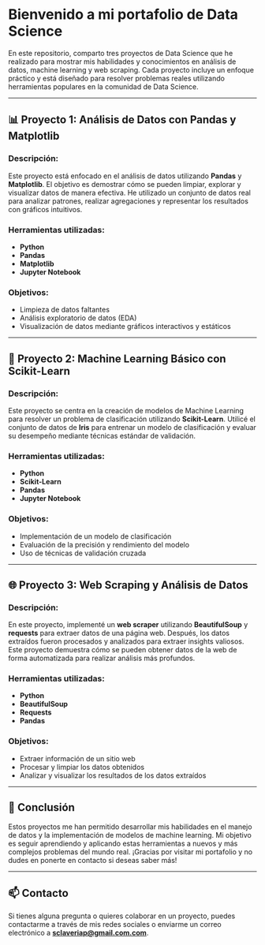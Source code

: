 # Bienvenido a mi portafolio de Data Science

En este repositorio, comparto tres proyectos de Data Science que he realizado para mostrar mis habilidades y conocimientos en análisis de datos, machine learning y web scraping. Cada proyecto incluye un enfoque práctico y está diseñado para resolver problemas reales utilizando herramientas populares en la comunidad de Data Science.

---

## 📊 Proyecto 1: Análisis de Datos con Pandas y Matplotlib

### Descripción:

Este proyecto está enfocado en el análisis de datos utilizando **Pandas** y **Matplotlib**. El objetivo es demostrar cómo se pueden limpiar, explorar y visualizar datos de manera efectiva. He utilizado un conjunto de datos real para analizar patrones, realizar agregaciones y representar los resultados con gráficos intuitivos.

### Herramientas utilizadas:

- **Python**
- **Pandas**
- **Matplotlib**
- **Jupyter Notebook**

### Objetivos:

- Limpieza de datos faltantes
- Análisis exploratorio de datos (EDA)
- Visualización de datos mediante gráficos interactivos y estáticos

---

## 🤖 Proyecto 2: Machine Learning Básico con Scikit-Learn

### Descripción:

Este proyecto se centra en la creación de modelos de Machine Learning para resolver un problema de clasificación utilizando **Scikit-Learn**. Utilicé el conjunto de datos de **Iris** para entrenar un modelo de clasificación y evaluar su desempeño mediante técnicas estándar de validación.

### Herramientas utilizadas:

- **Python**
- **Scikit-Learn**
- **Pandas**
- **Jupyter Notebook**

### Objetivos:

- Implementación de un modelo de clasificación
- Evaluación de la precisión y rendimiento del modelo
- Uso de técnicas de validación cruzada

---

## 🌐 Proyecto 3: Web Scraping y Análisis de Datos

### Descripción:

En este proyecto, implementé un **web scraper** utilizando **BeautifulSoup** y **requests** para extraer datos de una página web. Después, los datos extraídos fueron procesados y analizados para extraer insights valiosos. Este proyecto demuestra cómo se pueden obtener datos de la web de forma automatizada para realizar análisis más profundos.

### Herramientas utilizadas:

- **Python**
- **BeautifulSoup**
- **Requests**
- **Pandas**

### Objetivos:

- Extraer información de un sitio web
- Procesar y limpiar los datos obtenidos
- Analizar y visualizar los resultados de los datos extraídos

---

## 🚀 Conclusión

Estos proyectos me han permitido desarrollar mis habilidades en el manejo de datos y la implementación de modelos de machine learning. Mi objetivo es seguir aprendiendo y aplicando estas herramientas a nuevos y más complejos problemas del mundo real. ¡Gracias por visitar mi portafolio y no dudes en ponerte en contacto si deseas saber más!

---

## 📫 Contacto

Si tienes alguna pregunta o quieres colaborar en un proyecto, puedes contactarme a través de mis redes sociales o enviarme un correo electrónico a **sclaveriap@gmail.com.com**.

